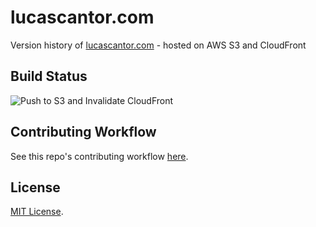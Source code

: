 # lucascantor.com

Version history of [lucascantor.com](https://lucascantor.com) - hosted on AWS S3 and CloudFront

## Build Status

![Push to S3 and Invalidate CloudFront](https://github.com/lucascantor/lucascantor.com/workflows/Push%20to%20S3%20and%20Invalidate%20CloudFront/badge.svg?branch=master)

## Contributing Workflow

See this repo's contributing workflow [here](./contributing.md).

## License

[MIT License](./LICENSE).
